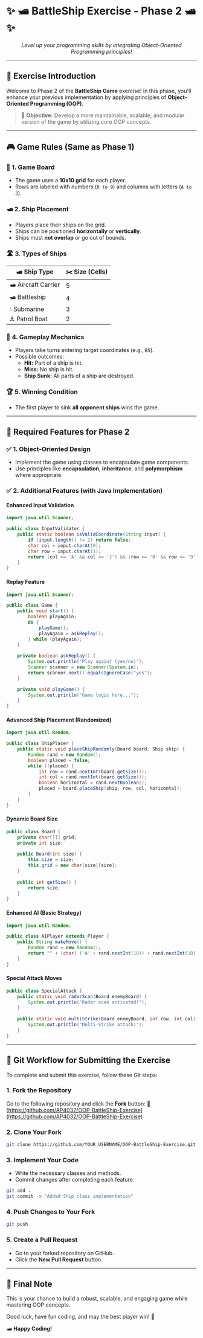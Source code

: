 # ✨ 🛥️ **BattleShip Exercise - Phase 2** 🛥️ ✨

<p align="center">
  <i>Level up your programming skills by integrating Object-Oriented Programming principles!</i>
</p>

---

## 📌 **Exercise Introduction**
Welcome to Phase 2 of the **BattleShip Game** exercise! In this phase, you'll enhance your previous implementation by applying principles of **Object-Oriented Programming (OOP)**.

> 🎯 **Objective:** Develop a more maintainable, scalable, and modular version of the game by utilizing core OOP concepts.

---

## 🎮 **Game Rules (Same as Phase 1)**

### 🎲 **1. Game Board**
- The game uses a **10x10 grid** for each player.
- Rows are labeled with numbers (`0 to 9`) and columns with letters (`A to J`).

### 🛥️ **2. Ship Placement**
- Players place their ships on the grid.
- Ships can be positioned **horizontally** or **vertically**.
- Ships must **not overlap** or go out of bounds.

### 🛣️ **3. Types of Ships**
| 🛥 **Ship Type**      | ✂️ **Size (Cells)** |
|----------------------|--------------------|
| 🛥 Aircraft Carrier   | 5                  |
| 🛥 Battleship         | 4                  |
| 💧 Submarine          | 3                  |
| ⚓ Patrol Boat         | 2                  |

### 🎯 **4. Gameplay Mechanics**
- Players take turns entering target coordinates (e.g., `B5`).
- Possible outcomes:
  - **Hit:** Part of a ship is hit.
  - **Miss:** No ship is hit.
  - **Ship Sunk:** All parts of a ship are destroyed.

### 🏆 **5. Winning Condition**
- The first player to sink **all opponent ships** wins the game.

---

## 🔧 **Required Features for Phase 2**

### ✅ **1. Object-Oriented Design**
- Implement the game using classes to encapsulate game components.
- Use principles like **encapsulation**, **inheritance**, and **polymorphism** where appropriate.

### ✅ **2. Additional Features (with Java Implementation)**

#### **Enhanced Input Validation**
```java
import java.util.Scanner;

public class InputValidator {
    public static boolean isValidCoordinate(String input) {
        if (input.length() != 2) return false;
        char col = input.charAt(0);
        char row = input.charAt(1);
        return (col >= 'A' && col <= 'J') && (row >= '0' && row <= '9');
    }
}
```

#### **Replay Feature**
```java
import java.util.Scanner;

public class Game {
    public void start() {
        boolean playAgain;
        do {
            playGame();
            playAgain = askReplay();
        } while (playAgain);
    }
    
    private boolean askReplay() {
        System.out.println("Play again? (yes/no)");
        Scanner scanner = new Scanner(System.in);
        return scanner.next().equalsIgnoreCase("yes");
    }

    private void playGame() {
        System.out.println("Game logic here...");
    }
}
```

#### **Advanced Ship Placement (Randomized)**
```java
import java.util.Random;

public class ShipPlacer {
    public static void placeShipRandomly(Board board, Ship ship) {
        Random rand = new Random();
        boolean placed = false;
        while (!placed) {
            int row = rand.nextInt(board.getSize());
            int col = rand.nextInt(board.getSize());
            boolean horizontal = rand.nextBoolean();
            placed = board.placeShip(ship, row, col, horizontal);
        }
    }
}
```

#### **Dynamic Board Size**
```java
public class Board {
    private char[][] grid;
    private int size;
    
    public Board(int size) {
        this.size = size;
        this.grid = new char[size][size];
    }
    
    public int getSize() {
        return size;
    }
}
```

#### **Enhanced AI (Basic Strategy)**
```java
import java.util.Random;

public class AIPlayer extends Player {
    public String makeMove() {
        Random rand = new Random();
        return "" + (char) ('A' + rand.nextInt(10)) + rand.nextInt(10);
    }
}
```

#### **Special Attack Moves**
```java
public class SpecialAttack {
    public static void radarScan(Board enemyBoard) {
        System.out.println("Radar scan activated!");
    }
    
    public static void multiStrike(Board enemyBoard, int row, int col) {
        System.out.println("Multi-Strike attack!");
    }
}
```
---
## 🚀 **Git Workflow for Submitting the Exercise**

To complete and submit this exercise, follow these Git steps:

### **1. Fork the Repository**
Go to the following repository and click the **Fork** button:
🔗 [https://github.com/AP4032/OOP-BattleShip-Exercise](https://github.com/AP4032/OOP-BattleShip-Exercise)

### **2. Clone Your Fork**
```sh
git clone https://github.com/YOUR_USERNAME/OOP-BattleShip-Exercise.git
```

### **3. Implement Your Code**
- Write the necessary classes and methods.
- Commit changes after completing each feature.

```sh
git add .
git commit -m "Added Ship class implementation"
```

### **4. Push Changes to Your Fork**
```sh
git push
```

### **5. Create a Pull Request**
- Go to your forked repository on GitHub.
- Click the **New Pull Request** button.
---

## 🎉 **Final Note**
This is your chance to build a robust, scalable, and engaging game while mastering OOP concepts.

Good luck, have fun coding, and may the best player win! 🚀

🛥 **Happy Coding!**

